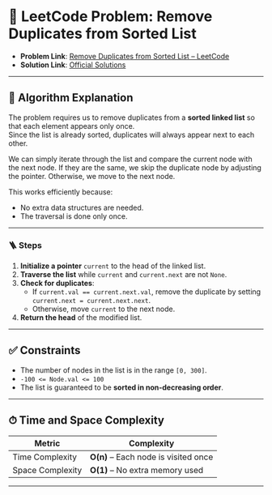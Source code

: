 # 🧩 LeetCode Problem: Remove Duplicates from Sorted List

- **Problem Link**: [Remove Duplicates from Sorted List – LeetCode](https://leetcode.com/problems/remove-duplicates-from-sorted-list/)
- **Solution Link**: [Official Solutions](https://leetcode.com/problems/remove-duplicates-from-sorted-list/solutions/)

---

## 🧠 Algorithm Explanation

The problem requires us to remove duplicates from a **sorted linked list** so that each element appears only once.  
Since the list is already sorted, duplicates will always appear next to each other.  

We can simply iterate through the list and compare the current node with the next node. If they are the same, we skip the duplicate node by adjusting the pointer. Otherwise, we move to the next node.  

This works efficiently because:

- No extra data structures are needed.
- The traversal is done only once.

---

### 🪜 Steps

1. **Initialize a pointer** `current` to the head of the linked list.  
2. **Traverse the list** while `current` and `current.next` are not `None`.  
3. **Check for duplicates**:  
   - If `current.val == current.next.val`, remove the duplicate by setting `current.next = current.next.next`.  
   - Otherwise, move `current` to the next node.  
4. **Return the head** of the modified list.  

---

## ✅ Constraints

- The number of nodes in the list is in the range `[0, 300]`.  
- `-100 <= Node.val <= 100`  
- The list is guaranteed to be **sorted in non-decreasing order**.  

---

## ⏱ Time and Space Complexity

| Metric            | Complexity |
|-------------------|------------|
| Time Complexity   | **O(n)** – Each node is visited once |
| Space Complexity  | **O(1)** – No extra memory used |

---
